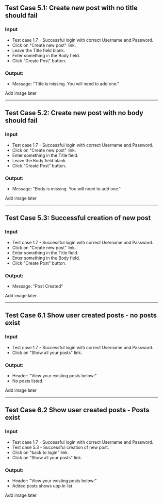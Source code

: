 ## Test Case 5.1: Create new post with no title should fail

### Input
* Test case 1.7 - Successful login with correct Username and Password.
* Click on "Create new post" link.
* Leave the Title field blank.
* Enter something in the Body field.
* Click "Create Post" button.

### Output:
* Message: "Title is missing. You will need to add one."


Add image later

***

## Test Case 5.2: Create new post with no body should fail

### Input
* Test case 1.7 - Successful login with correct Username and Password.
* Click on "Create new post" link.
* Enter something in the Title field.
* Leave the Body field blank.
* Click "Create Post" button.

### Output:
* Message: "Body is missing. You will need to add one."

Add image later

***

## Test Case 5.3: Successful creation of new post

### Input
* Test case 1.7 - Successful login with correct Username and Password.
* Click on "Create new post" link.
* Enter something in the Title field.
* Enter something in the Body field.
* Click "Create Post" button.

### Output:
* Message: "Post Created"

Add image later

***

## Test Case 6.1 Show user created posts - no posts exist

### Input
* Test case 1.7 - Successful login with correct Username and Password.
* Click on "Show all your posts" link.

### Output:
* Header: "View your existing posts below:"
* No posts listed.

Add image later

***

## Test Case 6.2 Show user created posts - Posts exist

### Input
* Test case 1.7 - Successful login with correct Username and Password.
* Test case 5.3 - Successful creation of new post.
* Click on "back to login" link.
* Click on "Show all your posts" link.

### Output:
* Header: "View your existing posts below:"
* Added posts shows upp in list.

Add image later







